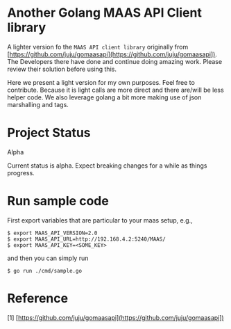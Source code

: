 # Another Golang MAAS API Client library

A lighter version fo the `MAAS API client library` originally from [https://github.com/juju/gomaasapi](https://github.com/juju/gomaasapi]).
The Developers there have done and continue doing amazing work. Please review their solution before using this.


Here we present a light version for my own purposes. Feel free to contribute. Because it is light
calls are more direct and there are/will be less helper code. We also leverage golang a bit more
making use of json marshalling and tags.


# Project Status
Alpha

Current status is alpha. Expect breaking changes for a while as things progress.


# Run sample code
First export variables that are particular to your maas setup, e.g.,

```
$ export MAAS_API_VERSION=2.0
$ export MAAS_API_URL=http://192.168.4.2:5240/MAAS/
$ export MAAS_API_KEY=<SOME_KEY>
```

and then you can simply run
```
$ go run ./cmd/sample.go
```

# Reference

[1] [https://github.com/juju/gomaasapi](https://github.com/juju/gomaasapi])